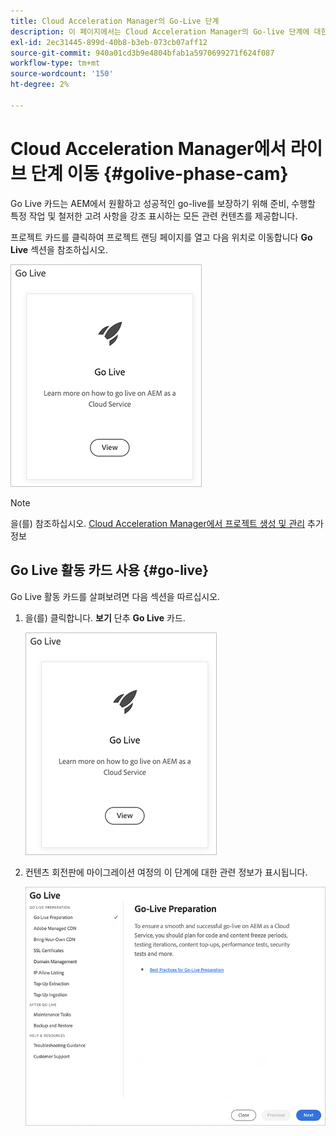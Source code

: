 ```yaml
---
title: Cloud Acceleration Manager의 Go-Live 단계
description: 이 페이지에서는 Cloud Acceleration Manager의 Go-live 단계에 대한 개요를 제공합니다.
exl-id: 2ec31445-899d-40b8-b3eb-073cb07aff12
source-git-commit: 940a01cd3b9e4804bfab1a5970699271f624f087
workflow-type: tm+mt
source-wordcount: '150'
ht-degree: 2%

---
```


# Cloud Acceleration Manager에서 라이브 단계 이동 {#golive-phase-cam}

Go Live 카드는 AEM에서 원활하고 성공적인 go-live를 보장하기 위해 준비, 수행할 특정 작업 및 철저한 고려 사항을 강조 표시하는 모든 관련 컨텐츠를 제공합니다.

프로젝트 카드를 클릭하여 프로젝트 랜딩 페이지를 열고 다음 위치로 이동합니다 **Go Live** 섹션을 참조하십시오.

![이미지](/help/journey-migration/cloud-acceleration-manager/assets/golive-1.png)

>[!NOTE]
>을(를) 참조하십시오. [Cloud Acceleration Manager에서 프로젝트 생성 및 관리](https://experienceleague.adobe.com/docs/experience-manager-cloud-service/moving/cloud-acceleration-manager/using-cam/getting-started-cam.html?lang=en#create-project) 추가 정보


## Go Live 활동 카드 사용 {#go-live}

Go Live 활동 카드를 살펴보려면 다음 섹션을 따르십시오.

1. 을(를) 클릭합니다. **보기** 단추 **Go Live** 카드.

   ![이미지](/help/journey-migration/cloud-acceleration-manager/assets/golive-1.png)

1. 컨텐츠 회전판에 마이그레이션 여정의 이 단계에 대한 관련 정보가 표시됩니다.

   ![이미지](/help/journey-migration/cloud-acceleration-manager/assets/golive-2.png)
